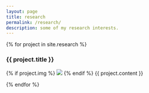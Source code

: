 ```yaml
---
layout: page
title: research
permalink: /research/
description: some of my research interests.
---
```


{% for project in site.research %}

<div class="section">
	<h3>{{ project.title }}</h3>
	{% if project.img %}
		<img class="half {{ project.imgalign }}" src="{{ project.img | prepend: '/assets/img/' | prepend: site.baseurl | prepend: site.url }}">
	{% endif %}
	{{ project.content }}
</div>

{% endfor %}